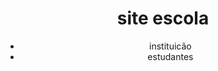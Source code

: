 <head>
    <meta charset="UTF-8">
    <meta name="viewport" content="width=device-width, initial-scale=1.0">
    <link rel="stylesheet" href="style.css">
</head>

<body>
    <header class="cabecalho">
        <h1>site escola</h1>
        <ul>
            <li>instituicão</li>
            <li>estudantes</li>
        </ul>
    </header>
</body>

</html>
